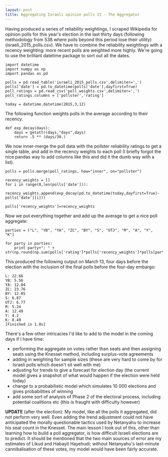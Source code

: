 ```yaml
---
layout: post
title: Aggregating Israeli opinion polls II - The Aggregator 
---
```


Having produced a series of reliability weightings, I scraped Wikipedia for opinion polls for this year's election in the last thirty days (following methodology from 538 where polls beyond this period lose their utility) (israeli_2015_polls.csv). We have to combine the reliability weightings with a recency weighting: more recent polls are weighted more highly. We're going to use the brilliant datetime package to sort out all the dates. 

    import datetime
    import numpy as np
    import pandas as pd

    polls = pd.read_table('israeli_2015_polls.csv',delimiter=',')
    polls['date'] = pd.to_datetime(polls['date'],dayfirst=True)
    poll_ratings = pd.read_csv('poll_weights.csv',delimiter=',')
    poll_ratings.columns = ['pollster','rating']

    today = datetime.datetime(2015,3,12)

The following function weights polls in the average according to their recency. 

    def exp_decay(days):
        days = getattr(days,"days",days)
        return .5 ** (days/30.)

We now inner-merge the poll data with the pollster reliability ratings to get a single table, and add in the recency weights to each poll (I briefly forgot the nice pandas way to add columns like this and did it the dumb way with a list). 

    polls = polls.merge(poll_ratings, how="inner", on="pollster")

    recency_weights = []
    for i in range(0,len(polls['date'])):
        recency_weights.append(exp_decay(pd.to_datetime(today,dayfirst=True)-polls['date'][i]))

    polls['recency_weights']=recency_weights

Now we put everything together and add up the average to get a nice poll aggregate:

    parties = ["L", "YB", "YA", "ZC", "BY", "S", "UTJ", "M", "A", "Y", "K"]

    for party in parties:
        print party+": " + str(np.round(np.sum(polls['rating']*polls['recency_weights']*polls[party]/(polls['rating']*polls['recency_weights']).sum()),2))

This produced the following output on March 13, four days before the election with the inclusion of the final polls before the four-day embargo:

    L: 22.66
    YB: 5.56
    YA: 12.04
    ZC: 23.76
    BY: 12.05
    S: 6.87
    UTJ: 6.77
    M: 5.24
    A: 12.49
    Y: 4.2
    K: 8.49
    [Finished in 1.0s]

There's a few other intricacies I'd like to add to the model in the coming days if I have time:

- performing the aggregate on votes rather than seats and then assigning seats using the Knesset method, including surplus-vote agreements
- adding in weighting for sample sizes (these are very hard to come by for Israeli polls which doesn't sit well with me)
- adjusting for trends to give a forecast for election day (the current model gives a snapshot of what would happen if the election were held today)
- change to a probabilistic model which simulates 10 000 elections and gives probabilities of winning
- add some sort of analysis of Phase 2 of the electoral process, including potential coalitions etc (this is fraught with difficulty however)

**UPDATE** (after the election): My model, like all the polls it aggregated, did not perform very well. Even adding the trend adjustment could not have anticipated the morally questionable tactics used by Netanyahu to increase his seat count in the Knesset. The main lesson I took out of this, other than learning how to build a poll aggregator, is how difficult Israeli elections are to predict. It should be mentioned that the two main sources of error are my estimates of Likud and Habayit Hayehudi; without Netanyahu's last-minute cannibalisation of these votes, my model would have been fairly accurate. 
